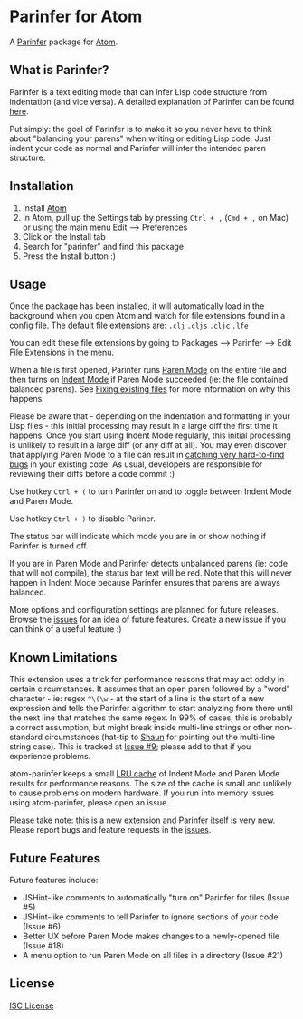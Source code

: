 # Parinfer for Atom

A [Parinfer] package for [Atom].

## What is Parinfer?

Parinfer is a text editing mode that can infer Lisp code structure from
indentation (and vice versa). A detailed explanation of Parinfer can be found
[here].

Put simply: the goal of Parinfer is to make it so you never have to think about
"balancing your parens" when writing or editing Lisp code. Just indent your code
as normal and Parinfer will infer the intended paren structure.

## Installation

1. Install [Atom]
1. In Atom, pull up the Settings tab by pressing `Ctrl + ,` (`Cmd + ,` on Mac)
   or using the main menu Edit --> Preferences
1. Click on the Install tab
1. Search for "parinfer" and find this package
1. Press the Install button :)

## Usage

Once the package has been installed, it will automatically load in the
background when you open Atom and watch for file extensions found in a config
file. The default file extensions are: `.clj` `.cljs` `.cljc` `.lfe`

You can edit these file extensions by going to Packages --> Parinfer --> Edit
File Extensions in the menu.

When a file is first opened, Parinfer runs [Paren Mode] on the entire file and
then turns on [Indent Mode] if Paren Mode succeeded (ie: the file contained
balanced parens). See [Fixing existing files] for more information on why this
happens.

Please be aware that - depending on the indentation and formatting in your Lisp
files - this initial processing may result in a large diff the first time it
happens. Once you start using Indent Mode regularly, this initial processing is
unlikely to result in a large diff (or any diff at all). You may even discover
that applying Paren Mode to a file can result in [catching very hard-to-find
bugs] in your existing code! As usual, developers are responsible for reviewing
their diffs before a code commit :)

Use hotkey `Ctrl + (` to turn Parinfer on and to toggle between Indent Mode and
Paren Mode.

Use hotkey `Ctrl + )` to disable Pariner.

The status bar will indicate which mode you are in or show nothing if Parinfer
is turned off.

If you are in Paren Mode and Parinfer detects unbalanced parens (ie: code that
will not compile), the status bar text will be red. Note that this will never
happen in Indent Mode because Parinfer ensures that parens are always balanced.

More options and configuration settings are planned for future releases. Browse
the [issues] for an idea of future features. Create a new issue if you can think
of a useful feature :)

## Known Limitations

This extension uses a trick for performance reasons that may act oddly in
certain circumstances. It assumes that an open paren followed by a "word"
character - ie: regex `^\(\w` - at the start of a line is the start of a new
expression and tells the Parinfer algorithm to start analyzing from there until
the next line that matches the same regex. In 99% of cases, this is probably a
correct assumption, but might break inside multi-line strings or other
non-standard circumstances (hat-tip to [Shaun] for pointing out the multi-line
string case). This is tracked at [Issue #9]; please add to that if you
experience problems.

atom-parinfer keeps a small [LRU cache] of Indent Mode and Paren Mode results
for performance reasons. The size of the cache is small and unlikely to cause
problems on modern hardware. If you run into memory issues using atom-parinfer,
please open an issue.

Please take note: this is a new extension and Parinfer itself is very new.
Please report bugs and feature requests in the [issues].

## Future Features

Future features include:

* JSHint-like comments to automatically "turn on" Parinfer for files (Issue #5)
* JSHint-like comments to tell Parinfer to ignore sections of your code (Issue #6)
* Better UX before Paren Mode makes changes to a newly-opened file (Issue #18)
* A menu option to run Paren Mode on all files in a directory (Issue #21)

## License

[ISC License]

[here]:http://shaunlebron.github.io/parinfer/
[Parinfer]:http://shaunlebron.github.io/parinfer/
[Atom]:https://atom.io/
[issues]:https://github.com/oakmac/atom-parinfer/issues
[catching very hard-to-find bugs]:https://github.com/oakmac/atom-parinfer/commit/d4b49ec2636fd0530f3f2fbca9924db6c97d3a8f
[Shaun]:https://github.com/shaunlebron/
[Issue #9]:https://github.com/oakmac/atom-parinfer/issues/9
[Paren Mode]:http://shaunlebron.github.io/parinfer/#paren-mode
[Indent Mode]:http://shaunlebron.github.io/parinfer/#indent-mode
[Fixing existing files]:http://shaunlebron.github.io/parinfer/#fixing-existing-files
[LRU cache]:https://en.wikipedia.org/wiki/Cache_algorithms#LRU
[ISC License]:LICENSE.md
